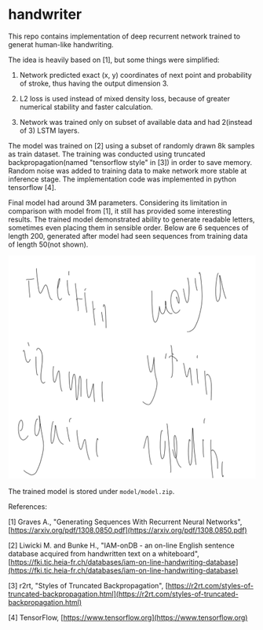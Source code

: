 # handwriter

This repo contains implementation of deep recurrent network trained to generat human-like handwriting. 

The idea is heavily based on [1], but some things were simplified:
1. Network predicted exact (x, y) coordinates of next point and probability of stroke, thus having the output dimension 3.

2. L2 loss is used instead of mixed density loss, because of greater numerical stability and faster calculation.

3. Network was trained only on subset of available data and had 2(instead of 3) LSTM layers.

The model was trained on [2] using a subset of randomly drawn 8k samples as train dataset. The training was conducted using truncated backpropagation(named "tensorflow style" in [3]) in order to save memory. Random noise was added to training data to make network more stable at inference stage. The implementation code was implemented in python tensorflow [4].

Final model had around 3M parameters. Considering its limitation in comparison with model from [1], it still has provided some interesting results. The trained model demonstrated ability to generate readable letters, sometimes even placing them in sensible order. Below are 6 sequences of length 200, generated after model had seen sequences from training data of length 50(not shown).

![samples](./photos/samples.png)

The trained model is stored under `model/model.zip`.

References:

[1] Graves A., "Generating Sequences With Recurrent Neural Networks", [https://arxiv.org/pdf/1308.0850.pdf](https://arxiv.org/pdf/1308.0850.pdf)

[2] Liwicki M. and Bunke H., "IAM-onDB - an on-line English sentence database acquired from handwritten text on a whiteboard", [https://fki.tic.heia-fr.ch/databases/iam-on-line-handwriting-database](https://fki.tic.heia-fr.ch/databases/iam-on-line-handwriting-database)

[3] r2rt, "Styles of Truncated Backpropagation", [https://r2rt.com/styles-of-truncated-backpropagation.html](https://r2rt.com/styles-of-truncated-backpropagation.html)

[4] TensorFlow, [https://www.tensorflow.org](https://www.tensorflow.org)
